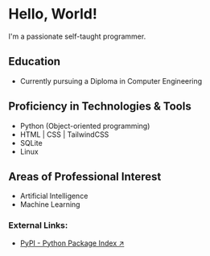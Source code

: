 # Hello, World!

I'm a passionate self-taught programmer.

## Education
- Currently pursuing a Diploma in Computer Engineering

## Proficiency in Technologies & Tools
- Python (Object-oriented programming)
- HTML | CSS | TailwindCSS
- SQLite
- Linux

## Areas of Professional Interest
- Artificial Intelligence
- Machine Learning

### External Links:
- [PyPI - Python Package Index ↗](https://pypi.org/user/Sijey/)
